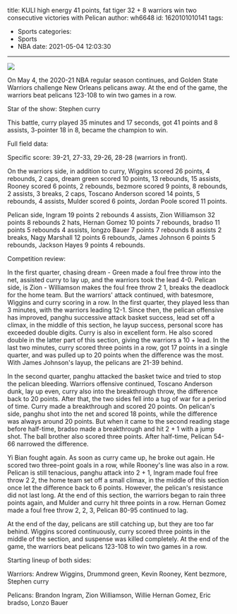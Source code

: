 title: KULI high energy 41 points, fat tiger 32 + 8 warriors win two consecutive victories with Pelican
author: wh6648
id: 1620101010141
tags: 
- Sports
categories: 
- Sports
- NBA
date: 2021-05-04 12:03:30
---
![](https://p5.itc.cn/q_70/images01/20210504/68e7c84c29ca4baf8538f09a942286fc.jpeg)


On May 4, the 2020-21 NBA regular season continues, and Golden State Warriors challenge New Orleans pelicans away. At the end of the game, the warriors beat pelicans 123-108 to win two games in a row.

Star of the show: Stephen curry

This battle, curry played 35 minutes and 17 seconds, got 41 points and 8 assists, 3-pointer 18 in 8, became the champion to win.

Full field data:

Specific score: 39-21, 27-33, 29-26, 28-28 (warriors in front).

On the warriors side, in addition to curry, Wiggins scored 26 points, 4 rebounds, 2 caps, dream green scored 10 points, 13 rebounds, 15 assists, Rooney scored 6 points, 2 rebounds, bezmore scored 9 points, 8 rebounds, 2 assists, 3 breaks, 2 caps, Toscano Anderson scored 14 points, 5 rebounds, 4 assists, Mulder scored 6 points, Jordan Poole scored 11 points.

Pelican side, Ingram 19 points 2 rebounds 4 assists, Zion Williamson 32 points 8 rebounds 2 hats, Hernan Gomez 10 points 7 rebounds, bradso 11 points 5 rebounds 4 assists, longzo Bauer 7 points 7 rebounds 8 assists 2 breaks, Nagy Marshall 12 points 6 rebounds, James Johnson 6 points 5 rebounds, Jackson Hayes 9 points 4 rebounds.

Competition review:

In the first quarter, chasing dream - Green made a foul free throw into the net, assisted curry to lay up, and the warriors took the lead 4-0. Pelican side, is Zion - Williamson makes the foul free throw 2 1, breaks the deadlock for the home team. But the warriors' attack continued, with batesmore, Wiggins and curry scoring in a row. In the first quarter, they played less than 3 minutes, with the warriors leading 12-1. Since then, the pelican offensive has improved, panghu successive attack basket success, lead set off a climax, in the middle of this section, he layup success, personal score has exceeded double digits. Curry is also in excellent form. He also scored double in the latter part of this section, giving the warriors a 10 + lead. In the last two minutes, curry scored three points in a row, got 17 points in a single quarter, and was pulled up to 20 points when the difference was the most. With James Johnson's layup, the pelicans are 21-39 behind.

In the second quarter, panghu attacked the basket twice and tried to stop the pelican bleeding. Warriors offensive continued, Toscano Anderson dunk, lay up even, curry also into the breakthrough throw, the difference back to 20 points. After that, the two sides fell into a tug of war for a period of time. Curry made a breakthrough and scored 20 points. On pelican's side, panghu shot into the net and scored 18 points, while the difference was always around 20 points. But when it came to the second reading stage before half-time, bradso made a breakthrough and hit 2 + 1 with a jump shot. The ball brother also scored three points. After half-time, Pelican 54-66 narrowed the difference.

Yi Bian fought again. As soon as curry came up, he broke out again. He scored two three-point goals in a row, while Rooney's line was also in a row. Pelican is still tenacious, panghu attack into 2 + 1, Ingram made foul free throw 2 2, the home team set off a small climax, in the middle of this section once let the difference back to 6 points. However, the pelican's resistance did not last long. At the end of this section, the warriors began to rain three points again, and Mulder and curry hit three points in a row. Hernan Gomez made a foul free throw 2, 2, 3, Pelican 80-95 continued to lag.

At the end of the day, pelicans are still catching up, but they are too far behind. Wiggins scored continuously, curry scored three points in the middle of the section, and suspense was killed completely. At the end of the game, the warriors beat pelicans 123-108 to win two games in a row.

Starting lineup of both sides:

Warriors: Andrew Wiggins, Drummond green, Kevin Rooney, Kent bezmore, Stephen curry

Pelicans: Brandon Ingram, Zion Williamson, Willie Hernan Gomez, Eric bradso, Lonzo Bauer

